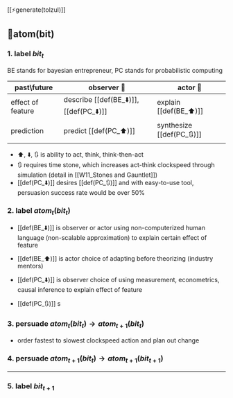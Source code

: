 [[⚡️generate(tolzul)]]
## 🧍atom(bit)
### 1. label $bit_t$
BE stands for bayesian entrepreneur, PC stands for probabilistic computing 

| past\future       | observer 👀                             | actor 🤜                  |
| ----------------- | --------------------------------------- | ------------------------- |
| effect of feature | describe [[def(BE_⬇️)]], [[def(PC_⬇️)]] | explain [[def(BE_⬆️)]]    |
| prediction        | predict [[def(PC_⬆️)]]                  | synthesize [[def(PC_🔃)]] |
- ⬆️, ⬇️, 🔃 is ability to act, think, think-then-act
- 🔃 requires time stone, which increases act-think clockspeed through simulation (detail in  [[W11_Stones and Gauntlet]])
- [[def(PC_⬇️)]] desires [[def(PC_🔃)]] and with easy-to-use tool, persuasion success rate would be over 50%
### 2. label $atom_t(bit_t)$
- [[def(BE_⬇️)]] is observer or actor using non-computerized human language (non-scalable approximation) to explain certain effect of feature
- [[def(BE_⬆️)]]  is actor choice of adapting before theorizing (industry mentors)
 
- [[def(PC_⬇️)]]  is observer choice of using measurement, econometrics, causal inference to explain effect of feature
- [[def(PC_🔃)]] s

### 3. persuade $atom_t(bit_t) \rightarrow atom_{t+1}(bit_{t})$
- order fastest to slowest clockspeed action and plan out change

### 4. persuade $atom_{t+1}(bit_t) \rightarrow atom_{t+1}(bit_{t+1})$ 

----
### 5. label $bit_{t+1}$